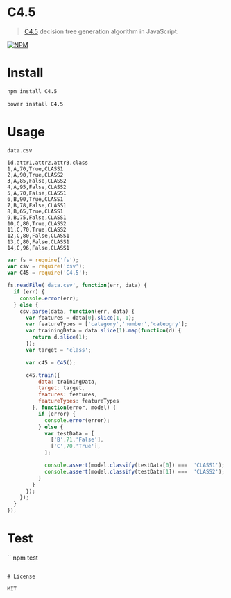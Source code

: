 # C4.5

> [C4.5](https://en.wikipedia.org/wiki/C4.5_algorithm) decision tree generation algorithm in JavaScript.

[![NPM](https://nodei.co/npm/C4.5.png)](https://nodei.co/npm/C4.5)

# Install

```bash
npm install C4.5
```

```bash
bower install C4.5
```

# Usage

`data.csv`

```csv
id,attr1,attr2,attr3,class
1,A,70,True,CLASS1
2,A,90,True,CLASS2
3,A,85,False,CLASS2
4,A,95,False,CLASS2
5,A,70,False,CLASS1
6,B,90,True,CLASS1
7,B,78,False,CLASS1
8,B,65,True,CLASS1
9,B,75,False,CLASS1
10,C,80,True,CLASS2
11,C,70,True,CLASS2
12,C,80,False,CLASS1
13,C,80,False,CLASS1
14,C,96,False,CLASS1
```

```javascript
var fs = require('fs');
var csv = require('csv');
var C45 = require('C4.5');

fs.readFile('data.csv', function(err, data) {
  if (err) {
    console.error(err);
  } else {
    csv.parse(data, function(err, data) {
      var features = data[0].slice(1,-1);
      var featureTypes = ['category','number','cateogry'];
      var trainingData = data.slice(1).map(function(d) {
        return d.slice(1);
      });
      var target = 'class';

      var c45 = C45();

      c45.train({
          data: trainingData,
          target: target,
          features: features,
          featureTypes: featureTypes
        }, function(error, model) {
          if (error) {
            console.error(error);
          } else {
            var testData = [
              ['B',71,'False'],
              ['C',70,'True'],
            ];

            console.assert(model.classify(testData[0]) ===  'CLASS1');
            console.assert(model.classify(testData[1]) ===  'CLASS2');
          }
        }
      });
    });
  }
});
```

# Test

``
npm test
```

# License

MIT
